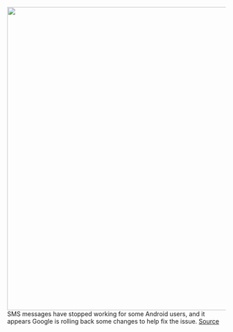 <img src='https://cdn.vox-cdn.com/thumbor/qHkHUJ2YYePPLDt9wqLwdMpbJTc=/0x0:2040x1360/1200x800/filters:focal(857x517:1183x843)/cdn.vox-cdn.com/uploads/chorus_image/image/68492693/wjoel_180413_1777_android_003.0.jpg' width='700px' /><br/>
SMS messages have stopped working for some Android users, and it appears Google is rolling back some changes to help fix the issue.
<a href='https://www.theverge.com/2020/12/10/22168099/google-android-sms-text-issues-carrier-services'> Source <a/>